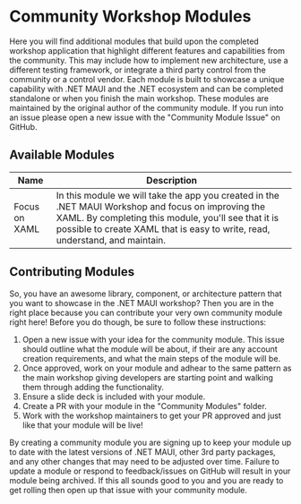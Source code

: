 # Community Workshop Modules

Here you will find additional modules that build upon the completed workshop application that highlight different features and capabilities from the community. This may include how to implement new architecture, use a different testing framework, or integrate a third party control from the community or a control vendor. Each module is built to showcase a unique capability with .NET MAUI and the .NET ecosystem and can be completed standalone or when you finish the main workshop. These modules are maintained by the original author of the community module. If you run into an issue please open a new issue with the "Community Module Issue" on GitHub.

## Available Modules

| Name | Description |
|---|---|
| Focus on XAML | In this module we will take the app you created in the .NET MAUI Workshop and focus on improving the XAML. By completing this module, you'll see that it is possible to create XAML that is easy to write, read, understand, and maintain. |

## Contributing Modules

So, you have an awesome library, component, or architecture pattern that you want to showcase in the .NET MAUI workshop? Then you are in the right place because you can contribute your very own community module right here! Before you do though, be sure to follow these instructions:

1. Open a new issue with your idea for the community module. This issue should outline what the module will be about, if their are any account creation requirements, and what the main steps of the module will be.
2. Once approved, work on your module and adhear to the same pattern as the main workshop giving developers are starting point and walking them through adding the functionality.
3. Ensure a slide deck is included with your module.
4. Create a PR with your module in the "Community Modules" folder.
5. Work with the workshop maintainers to get your PR approved and just like that your module will be live!

By creating a community module you are signing up to keep your module up to date with the latest versions of .NET MAUI, other 3rd party packages, and any other changes that may need to be adjusted over time. Failure to update a module or respond to feedback/issues on GitHub will result in your module being archived. If this all sounds good to you and you are ready to get rolling then open up that issue with your community module.

